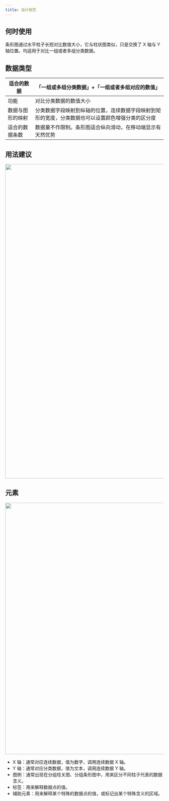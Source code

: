 ```yaml
---
title: 设计规范
---
```


## 何时使用

条形图通过水平柱子长短对比数值大小，它与柱状图类似，只是交换了 X 轴与 Y 轴位置。均适用于对比一组或者多组分类数据。

## 数据类型

| 适合的数据 | 「一组或多组分类数据」+「一组或者多组对应的数值」 |
| --- | --- |
| 功能 | 对比分类数据的数值大小 |
| 数据与图形的映射 | 分类数据字段映射到纵轴的位置，连续数据字段映射到矩形的宽度，分类数据也可以设置颜色增强分类的区分度 |
| 适合的数据条数 | 数据量不作限制。条形图适合纵向滑动，在移动端显示有天然优势 |


## 用法建议

<img src='https://gw.alipayobjects.com/mdn/rms_d314dd/afts/img/A*0ijxQ78m7M0AAAAAAAAAAABkARQnAQ' width='1000'>

## 元素

<img src='https://gw.alipayobjects.com/mdn/rms_d314dd/afts/img/A*hPSDQ5O0A9gAAAAAAAAAAABkARQnAQ' width='800'>

* X 轴：通常对应连续数据，值为数字，调用连续数据 X 轴。
* Y 轴：通常对应分类数据，值为文本，调用连续数据 Y 轴。
* 图例：通常出现在分组柱关图、分组条形图中，用来区分不同柱子代表的数据含义。
* 标签：用来解释数据点的值。
* 辅助元素：用来解释某个特殊的数据点的值，或标记出某个特殊含义的区域。
